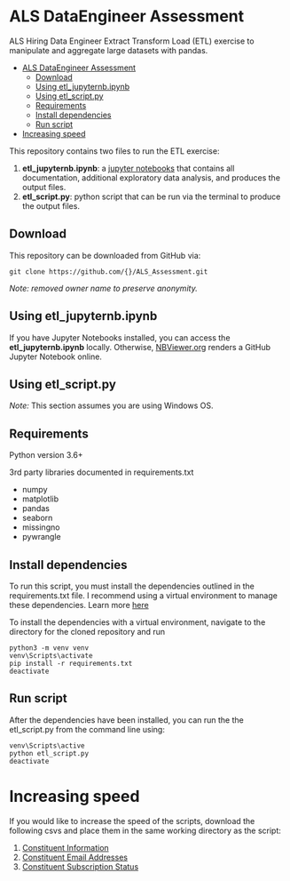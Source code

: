 # ALS DataEngineer Assessment
ALS Hiring Data Engineer Extract Transform Load (ETL) exercise to manipulate and aggregate large datasets with pandas.

- [ALS DataEngineer Assessment](#als-dataengineer-assessment)
  - [Download](#download)
  - [Using etl_jupyternb.ipynb](#using-etl_jupyternbipynb)
  - [Using etl_script.py](#using-etl_scriptpy)
  - [Requirements](#requirements)
  - [Install dependencies](#install-dependencies)
  - [Run script](#run-script)
- [Increasing speed](#increasing-speed)


This repository contains two files to run the ETL exercise:
  1. **etl_jupyternb.ipynb**: a [jupyter notebooks](https://github.com/jupyter/notebook) that contains all documentation, additional exploratory data analysis, and produces the output files.
  2. **etl_script.py**: python script that can be run via the terminal to produce the output files.


## Download 
This repository can be downloaded from GitHub via:

```
git clone https://github.com/{}/ALS_Assessment.git
```
*Note: removed owner name to preserve anonymity.*


## Using etl_jupyternb.ipynb
If you have Jupyter Notebooks installed, you can access the **etl_jupyternb.ipynb** locally. Otherwise, [NBViewer.org](http://nbviewer.org) renders a GitHub Jupyter Notebook online. 


## Using etl_script.py
_Note:_ This section assumes you are using Windows OS.


## Requirements
Python version 3.6+

3rd party libraries documented in requirements.txt
- numpy
- matplotlib
- pandas 
- seaborn
- missingno
- pywrangle


## Install dependencies
To run this script, you must install the dependencies outlined in the requirements.txt file. I recommend using a virtual environment to manage these dependencies. Learn more [here](https://packaging.python.org/guides/installing-using-pip-and-virtual-environments/)

To install the dependencies with a virtual environment, navigate to the directory for the cloned repository and run 
```
python3 -m venv venv
venv\Scripts\activate
pip install -r requirements.txt
deactivate
```

## Run script
After the dependencies have been installed, you can run the the etl_script.py from the command line using:

```
venv\Scripts\active
python etl_script.py
deactivate
```

# Increasing speed
If you would like to increase the speed of the scripts, download the following csvs and place them in the same working directory as the script:
1. [Constituent Information](https://als-hiring.s3.amazonaws.com/fake_data/2020-07-01_17%3A11%3A00/cons.csv)
2. [Constituent Email Addresses](https://als-hiring.s3.amazonaws.com/fake_data/2020-07-01_17%3A11%3A00/cons_email.csv)
3. [Constituent Subscription Status](https://als-hiring.s3.amazonaws.com/fake_data/2020-07-01_17%3A11%3A00/cons_email_chapter_subscription.csv)

